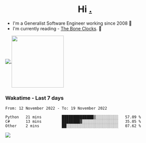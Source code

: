 <h1 align="center">Hi <a href="https://www.hackerrank.com/erasmosaraujo">.</a></h1>
 
- I'm a Generalist Software Engineer working  since 2008 🚀
- I'm currently reading - <a href="https://www.amazon.ca/Bone-Clocks-David-Mitchell/dp/0340921625">The Bone Clocks</a>. 📘
  
<p align="left">
  <a href="https://github.com/anuraghazra/github-readme-stats">
    <img
      align="center"
      src="https://github-readme-stats.vercel.app/api/top-langs/?username=erasmosoares&theme=radical&layout=compact"
    />
  </a>
  <a href="https://github.com/anuraghazra/github-readme-stats">
    <img
      align="center"
      height="165"
      src="https://github-readme-stats.vercel.app/api?username=erasmosoares&theme=radical&count_private=true&show_icons=true&custom_title=Github%20Status&hide=issues"
    />
  </a>
</p>

 ### Wakatime - Last 7 days

<!--START_SECTION:waka-->

```text
From: 12 November 2022 - To: 19 November 2022

Python   21 mins         ██████████████▒░░░░░░░░░░   57.09 %
C#       13 mins         ████████▓░░░░░░░░░░░░░░░░   35.05 %
Other    2 mins          ██░░░░░░░░░░░░░░░░░░░░░░░   07.62 %
```

<!--END_SECTION:waka-->

![](https://komarev.com/ghpvc/?username=erasmosoares&color=brightgreen)
